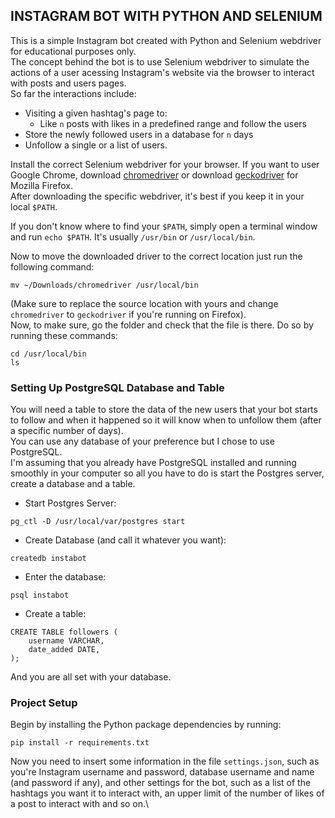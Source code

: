 ## INSTAGRAM BOT WITH PYTHON AND SELENIUM

This is a simple Instagram bot created with Python and Selenium webdriver for educational purposes only.\
The concept behind the bot is to use Selenium webdriver to simulate the actions of a user acessing Instagram's website via the browser to interact with posts and users pages.\
So far the interactions include:
* Visiting a given hashtag's page to:
  * Like `n` posts with likes in a predefined range and follow the users
* Store the newly followed users in a database for `n` days
* Unfollow a single or a list of users.

Install the correct Selenium webdriver for your browser. If you want to user Google Chrome, download [chromedriver](https://chromedriver.chromium.org/downloads) or download [geckodriver](https://github.com/mozilla/geckodriver/releases) for Mozilla Firefox.\
After downloading the specific webdriver, it's best if you keep it in your local `$PATH`.

If you don't know where to find your `$PATH`, simply open a terminal window and run `echo $PATH`. It's usually `/usr/bin` or `/usr/local/bin`.

Now to move the downloaded driver to the correct location just run the following command:
```
mv ~/Downloads/chromedriver /usr/local/bin
```
(Make sure to replace the source location with yours and change `chromedriver` to `geckodriver` if you're running on Firefox).\
Now, to make sure, go the folder and check that the file is there. Do so by running these commands:
```
cd /usr/local/bin
ls
```
### Setting Up PostgreSQL Database and Table

You will need a table to store the data of the new users that your bot starts to follow and when it happened so it will know when to unfollow them (after a specific number of days).\
You can use any database of your preference but I chose to use PostgreSQL.\
I'm assuming that you already have PostgreSQL installed and running smoothly in your computer so all you have to do is start the Postgres server, create a database and a table.
* Start Postgres Server:
```
pg_ctl -D /usr/local/var/postgres start
```
* Create Database (and call it whatever you want):
```
createdb instabot
```
* Enter the database:
```
psql instabot
```
* Create a table:
```
CREATE TABLE followers (
    username VARCHAR,
    date_added DATE,
);
```
And you are all set with your database.

### Project Setup

Begin by installing the Python package dependencies by running:
```
pip install -r requirements.txt
```
Now you need to insert some information in the file `settings.json`, such as you're Instagram username and password, database username and name (and password if any), and other settings for the bot, such as a list of the hashtags you want it to interact with, an upper limit of the number of likes of a post to interact with and so on.\

